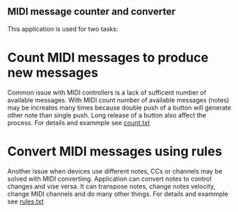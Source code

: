 

## MIDI message counter and converter

This application is used for two tasks:

# Count MIDI messages to produce new messages
Common issue with MIDI controllers is a lack of sufficent number of available messages.
With MIDI count number of available messages (notes) may be increates many times because double push of a button will generate other note than single push. Long release of a button also affect the process. 
For details and exammple see [count.txt](count.txt)

# Convert MIDI messages using rules
Another issue when devices use different notes, CCs or channels may be solved with MIDI convertiing. Application can convert notes to control changes and vise versa. It can transpose notes,  change notes velocity, change MIDI channels and do many other things.
For details and exammple see [rules.txt](rules.txt)

